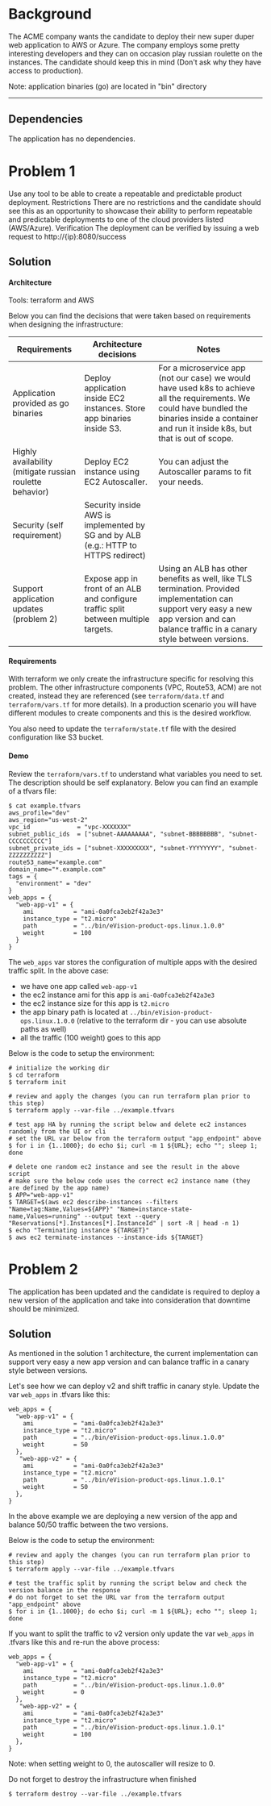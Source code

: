Background
================
The ACME company wants the candidate to deploy their new super duper web application to AWS
or Azure. The company employs some pretty interesting developers and they can on occasion play
russian roulette on the instances. The candidate should keep this in mind (Don't ask why they have
access to production).

Note: application binaries (go) are located in "bin" directory
____

## Dependencies
The application has no dependencies.

Problem 1
================
Use any tool to be able to create a repeatable and predictable product deployment.
Restrictions
There are no restrictions and the candidate should see this as an opportunity to showcase their
ability to perform repeatable and predictable deployments to one of the cloud providers listed
(AWS/Azure).
Verification
The deployment can be verified by issuing a web request to http://{ip}:8080/success

## Solution

#### Architecture

Tools: terraform and AWS

Below you can find the decisions that were taken based on requirements when designing the infrastructure:

| Requirements                                             | Architecture decisions                                                               | Notes                                                                                                                                                                                               |
|----------------------------------------------------------|--------------------------------------------------------------------------------------|-----------------------------------------------------------------------------------------------------------------------------------------------------------------------------------------------------|
| Application provided as go binaries                      | Deploy application inside EC2 instances. Store app binaries inside S3.                 | For a microservice app (not our case) we would have used k8s to achieve all the requirements. We could have bundled the binaries inside a container and run it inside k8s, but that is out of scope. |
| Highly availability (mitigate russian roulette behavior) | Deploy EC2 instance using EC2 Autoscaller.  |      You can adjust the Autoscaller params to fit your needs.                                                                                                                                                                                               |
| Security (self requirement)                              | Security inside AWS is implemented by SG and by ALB (e.g.: HTTP to HTTPS redirect)   |                                                                                                                                                                                                     |
| Support application updates (problem 2)                  | Expose app in front of an ALB and configure traffic split between multiple targets.                                                       | Using an ALB has other benefits as well, like TLS termination. Provided implementation can support very easy a new app version and can balance traffic in a canary style between versions.           |

#### Requirements

With terraform we only create the infrastructure specific for resolving this problem. 
The other infrastructure components (VPC, Route53, ACM) are not created, instead they are referenced (see `terraform/data.tf` and `terraform/vars.tf` for more details).
In a production scenario you will have different modules to create components and this is the desired workflow.

You also need to update the `terraform/state.tf` file with the desired configuration like S3 bucket.

#### Demo

Review the `terraform/vars.tf` to understand what variables you need to set. The description should be self explanatory.
Below you can find an example of a tfvars file:

```
$ cat example.tfvars
aws_profile="dev"
aws_region="us-west-2"
vpc_id             = "vpc-XXXXXXX"
subnet_public_ids  = ["subnet-AAAAAAAAA", "subnet-BBBBBBBB", "subnet-CCCCCCCCCC"]
subnet_private_ids = ["subnet-XXXXXXXXX", "subnet-YYYYYYYY", "subnet-ZZZZZZZZZZ"]
route53_name="example.com"
domain_name="*.example.com"
tags = {
  "environment" = "dev"
}
web_apps = {
  "web-app-v1" = {
    ami           = "ami-0a0fca3eb2f42a3e3"
    instance_type = "t2.micro"
    path          = "../bin/eVision-product-ops.linux.1.0.0"
    weight        = 100
  }
}
```

The `web_apps` var stores the configuration of multiple apps with the desired traffic split. In the above case:
- we have one app called `web-app-v1`
- the ec2 instance ami for this app is `ami-0a0fca3eb2f42a3e3`
- the ec2 instance size for this app is `t2.micro`
- the app binary path is located at `../bin/eVision-product-ops.linux.1.0.0` (relative to the terraform dir - you can use absolute paths as well)
- all the traffic (100 weight) goes to this app

Below is the code to setup the environment:
```
# initialize the working dir
$ cd terraform
$ terraform init

# review and apply the changes (you can run terraform plan prior to this step)
$ terraform apply --var-file ../example.tfvars

# test app HA by running the script below and delete ec2 instances randomly from the UI or cli
# set the URL var below from the terraform output "app_endpoint" above
$ for i in {1..1000}; do echo $i; curl -m 1 ${URL}; echo ""; sleep 1; done

# delete one random ec2 instance and see the result in the above script 
# make sure the below code uses the correct ec2 instance name (they are defined by the app name)
$ APP="web-app-v1"
$ TARGET=$(aws ec2 describe-instances --filters "Name=tag:Name,Values=${APP}" "Name=instance-state-name,Values=running" --output text --query "Reservations[*].Instances[*].InstanceId" | sort -R | head -n 1)
$ echo "Terminating instance ${TARGET}"
$ aws ec2 terminate-instances --instance-ids ${TARGET}
```



Problem 2
================
The application has been updated and the candidate is required to deploy a new version of the
application and take into consideration that downtime should be minimized.

## Solution
 
As mentioned in the solution 1 architecture, the current implementation can support very easy a new app version and can balance traffic in a canary style between versions.

Let's see how we can deploy v2 and shift traffic in canary style. Update the var `web_apps` in .tfvars like this:
```
web_apps = {
  "web-app-v1" = {
    ami           = "ami-0a0fca3eb2f42a3e3"
    instance_type = "t2.micro"
    path          = "../bin/eVision-product-ops.linux.1.0.0"
    weight        = 50
  },
   "web-app-v2" = {
    ami           = "ami-0a0fca3eb2f42a3e3"
    instance_type = "t2.micro"
    path          = "../bin/eVision-product-ops.linux.1.0.1"
    weight        = 50
  },
}
```
In the above example we are deploying a new version of the app and balance 50/50 traffic between the two versions.


Below is the code to setup the environment:
```
# review and apply the changes (you can run terraform plan prior to this step)
$ terraform apply --var-file ../example.tfvars

# test the traffic split by running the script below and check the version balance in the response
# do not forget to set the URL var from the terraform output "app_endpoint" above 
$ for i in {1..1000}; do echo $i; curl -m 1 ${URL}; echo ""; sleep 1; done
```

If you want to split the traffic to v2 version only update the var `web_apps` in .tfvars like this and re-run the above process: 
```
web_apps = {
  "web-app-v1" = {
    ami           = "ami-0a0fca3eb2f42a3e3"
    instance_type = "t2.micro"
    path          = "../bin/eVision-product-ops.linux.1.0.0"
    weight        = 0
  },
   "web-app-v2" = {
    ami           = "ami-0a0fca3eb2f42a3e3"
    instance_type = "t2.micro"
    path          = "../bin/eVision-product-ops.linux.1.0.1"
    weight        = 100
  },
}
```
Note: when setting weight to 0, the autoscaller will resize to 0.

Do not forget to destroy the infrastructure when finished
```
$ terraform destroy --var-file ../example.tfvars
```
